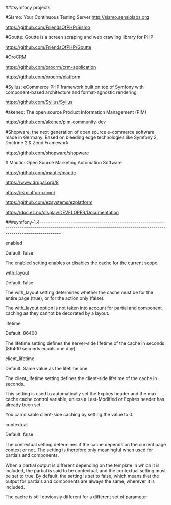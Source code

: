 \#\#\#symfony projects

\#Sismo: Your Continuous Testing Server http://sismo.sensiolabs.org

https://github.com/FriendsOfPHP/Sismo



\#Goutte: Goutte is a screen scraping and web crawling library for PHP

https://github.com/FriendsOfPHP/Goutte



\#OroCRM:

https://github.com/orocrm/crm-application

https://github.com/orocrm/platform



\#Sylius: eCommerce PHP framework built on top of Symfony with component-based architecture and format-agnostic rendering

https://github.com/Sylius/Sylius



\#akeneo: The open source Product Information Management \(PIM\) 

https://github.com/akeneo/pim-community-dev



\#Shopware: the next generation of open source e-commerce software made in Germany. Based on bleeding edge technologies like Symfony 2, Doctrine 2 & Zend Framework

https://github.com/shopware/shopware



\# Mautic: Open Source Marketing Automation Software

https://github.com/mautic/mautic



https://www.drupal.org/8

https://ezplatform.com/

https://github.com/ezsystems/ezplatform

https://doc.ez.no/display/DEVELOPER/Documentation

\#\#\#symfony-1.4----------------------------------------------------------------------------------------------------------------------------------------------------------------------

enabled

Default: false

The enabled setting enables or disables the cache for the current scope.



with\_layout

Default: false

The with\_layout setting determines whether the cache must be for the entire page \(true\), or for the action only \(false\).

The with\_layout option is not taken into account for partial and component caching as they cannot be decorated by a layout.



lifetime

Default: 86400

The lifetime setting defines the server-side lifetime of the cache in seconds \(86400 seconds equals one day\).



client\_lifetime

Default: Same value as the lifetime one

The client\_lifetime setting defines the client-side lifetime of the cache in seconds.

This setting is used to automatically set the Expires header and the max-cache cache control variable, unless a Last-Modified or Expires header has already been set.

You can disable client-side caching by setting the value to 0.



contextual

Default: false

The contextual setting determines if the cache depends on the current page context or not. The setting is therefore only meaningful when used for partials and components.

When a partial output is different depending on the template in which it is included, the partial is said to be contextual, and the contextual setting must be set to true. By default, the setting is set to false, which means that the output for partials and components are always the same, wherever it is included.

The cache is still obviously different for a different set of parameter

